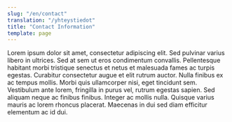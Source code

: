 ```yaml
---
slug: "/en/contact"
translation: "/yhteystiedot"
title: "Contact Information"
template: page
---
```


Lorem ipsum dolor sit amet, consectetur adipiscing elit. Sed pulvinar varius libero in ultrices. Sed at sem ut eros condimentum convallis. Pellentesque habitant morbi tristique senectus et netus et malesuada fames ac turpis egestas. Curabitur consectetur augue et elit rutrum auctor. Nulla finibus ex ac tempus mollis. Morbi quis ullamcorper nisi, eget tincidunt sem. Vestibulum ante lorem, fringilla in purus vel, rutrum egestas sapien. Sed aliquam neque ac finibus finibus. Integer ac mollis nulla. Quisque varius mauris ac lorem rhoncus placerat. Maecenas in dui sed diam efficitur elementum ac id dui.

